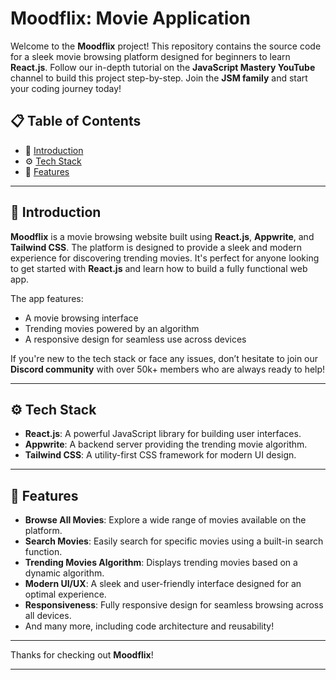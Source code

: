
# Moodflix: Movie Application

Welcome to the **Moodflix** project! This repository contains the source code for a sleek movie browsing platform designed for beginners to learn **React.js**. Follow our in-depth tutorial on the **JavaScript Mastery YouTube** channel to build this project step-by-step. Join the **JSM family** and start your coding journey today!

## 📋 Table of Contents
- 🤖 [Introduction](#introduction)
- ⚙️ [Tech Stack](#tech-stack)
- 🔋 [Features](#features)

---

## 🤖 Introduction
**Moodflix** is a movie browsing website built using **React.js**, **Appwrite**, and **Tailwind CSS**. The platform is designed to provide a sleek and modern experience for discovering trending movies. It's perfect for anyone looking to get started with **React.js** and learn how to build a fully functional web app.

The app features:
- A movie browsing interface
- Trending movies powered by an algorithm
- A responsive design for seamless use across devices

If you're new to the tech stack or face any issues, don’t hesitate to join our **Discord community** with over 50k+ members who are always ready to help!

---

## ⚙️ Tech Stack
- **React.js**: A powerful JavaScript library for building user interfaces.
- **Appwrite**: A backend server providing the trending movie algorithm.
- **Tailwind CSS**: A utility-first CSS framework for modern UI design.

---

## 🔋 Features
- **Browse All Movies**: Explore a wide range of movies available on the platform.
- **Search Movies**: Easily search for specific movies using a built-in search function.
- **Trending Movies Algorithm**: Displays trending movies based on a dynamic algorithm.
- **Modern UI/UX**: A sleek and user-friendly interface designed for an optimal experience.
- **Responsiveness**: Fully responsive design for seamless browsing across all devices.
- And many more, including code architecture and reusability!

---

Thanks for checking out **Moodflix**! 

--- 

